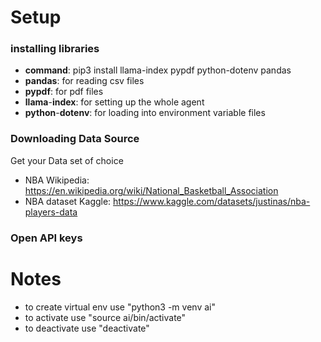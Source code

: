 # Setup
### installing libraries
- **command**: pip3 install llama-index pypdf python-dotenv pandas
- **pandas**: for reading csv files
- **pypdf**: for pdf files
- **llama**-**index**: for setting up the whole agent
- **python**-**dotenv**: for loading into environment variable files

### Downloading Data Source
Get your Data set of choice
- NBA Wikipedia: https://en.wikipedia.org/wiki/National_Basketball_Association
- NBA dataset Kaggle: https://www.kaggle.com/datasets/justinas/nba-players-data

### Open API keys




# Notes
- to create virtual env use "python3 -m venv ai" 
- to activate use "source ai/bin/activate"
- to deactivate use "deactivate"